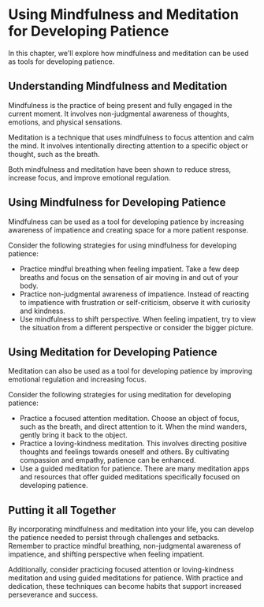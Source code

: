 # Using Mindfulness and Meditation for Developing Patience

In this chapter, we'll explore how mindfulness and meditation can be used as tools for developing patience.

Understanding Mindfulness and Meditation
----------------------------------------

Mindfulness is the practice of being present and fully engaged in the current moment. It involves non-judgmental awareness of thoughts, emotions, and physical sensations.

Meditation is a technique that uses mindfulness to focus attention and calm the mind. It involves intentionally directing attention to a specific object or thought, such as the breath.

Both mindfulness and meditation have been shown to reduce stress, increase focus, and improve emotional regulation.

Using Mindfulness for Developing Patience
-----------------------------------------

Mindfulness can be used as a tool for developing patience by increasing awareness of impatience and creating space for a more patient response.

Consider the following strategies for using mindfulness for developing patience:

* Practice mindful breathing when feeling impatient. Take a few deep breaths and focus on the sensation of air moving in and out of your body.
* Practice non-judgmental awareness of impatience. Instead of reacting to impatience with frustration or self-criticism, observe it with curiosity and kindness.
* Use mindfulness to shift perspective. When feeling impatient, try to view the situation from a different perspective or consider the bigger picture.

Using Meditation for Developing Patience
----------------------------------------

Meditation can also be used as a tool for developing patience by improving emotional regulation and increasing focus.

Consider the following strategies for using meditation for developing patience:

* Practice a focused attention meditation. Choose an object of focus, such as the breath, and direct attention to it. When the mind wanders, gently bring it back to the object.
* Practice a loving-kindness meditation. This involves directing positive thoughts and feelings towards oneself and others. By cultivating compassion and empathy, patience can be enhanced.
* Use a guided meditation for patience. There are many meditation apps and resources that offer guided meditations specifically focused on developing patience.

Putting it all Together
-----------------------

By incorporating mindfulness and meditation into your life, you can develop the patience needed to persist through challenges and setbacks. Remember to practice mindful breathing, non-judgmental awareness of impatience, and shifting perspective when feeling impatient.

Additionally, consider practicing focused attention or loving-kindness meditation and using guided meditations for patience. With practice and dedication, these techniques can become habits that support increased perseverance and success.
